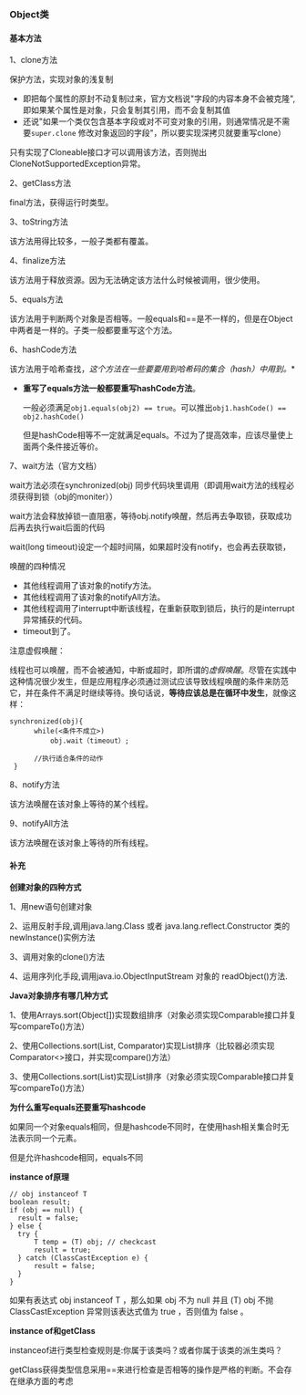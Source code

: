### Object类

#### 基本方法

1、clone方法

保护方法，实现对象的浅复制

- 即把每个属性的原封不动复制过来，官方文档说"字段的内容本身不会被克隆", 即如果某个属性是对象，只会复制其引用，而不会复制其值
- 还说"如果一个类仅包含基本字段或对不可变对象的引用，则通常情况是不需要`super.clone` 修改对象返回的字段"，所以要实现深拷贝就要重写clone）

只有实现了Cloneable接口才可以调用该方法，否则抛出CloneNotSupportedException异常。

2、getClass方法

final方法，获得运行时类型。

3、toString方法

该方法用得比较多，一般子类都有覆盖。

4、finalize方法

该方法用于释放资源。因为无法确定该方法什么时候被调用，很少使用。

5、equals方法

该方法用于判断两个对象是否相等。一般equals和==是不一样的，但是在Object中两者是一样的。子类一般都要重写这个方法。

6、hashCode方法

该方法用于哈希查找，**这个方法在一些要要用到哈希码的集合（hash*）中用到。**

- **重写了equals方法一般都要重写hashCode方法**。

  一般必须满足```obj1.equals(obj2) == true```。可以推出```obj1.hashCode() == obj2.hashCode()```

  但是hashCode相等不一定就满足equals。不过为了提高效率，应该尽量使上面两个条件接近等价。

7、wait方法（官方文档）

wait方法必须在synchronized(obj) 同步代码块里调用（即调用wait方法的线程必须获得到锁（obj的moniter））

wait方法会释放掉锁一直阻塞，等待obj.notify唤醒，然后再去争取锁，获取成功后再去执行wait后面的代码 

wait(long timeout)设定一个超时间隔，如果超时没有notify，也会再去获取锁，

唤醒的四种情况

- 其他线程调用了该对象的notify方法。
- 其他线程调用了该对象的notifyAll方法。
- 其他线程调用了interrupt中断该线程，在重新获取到锁后，执行的是interrupt异常捕获的代码。
- timeout到了。

注意虚假唤醒：

线程也可以唤醒，而不会被通知，中断或超时，即所谓的*虚假唤醒*。尽管在实践中这种情况很少发生，但是应用程序必须通过测试应该导致线程唤醒的条件来防范它，并在条件不满足时继续等待。换句话说，**等待应该总是在循环中发生**，就像这样：

```
synchronized(obj){
      while(<条件不成立>)
      	  obj.wait（timeout）;
      
      //执行适合条件的动作
 }
```

8、notify方法

该方法唤醒在该对象上等待的某个线程。

9、notifyAll方法

该方法唤醒在该对象上等待的所有线程。

#### 补充
**创建对象的四种方式**

1、用new语句创建对象

2、运用反射手段,调用java.lang.Class 或者 java.lang.reflect.Constructor 类的newInstance()实例方法

3、调用对象的clone()方法

4、运用序列化手段,调用java.io.ObjectInputStream 对象的 readObject()方法.



**Java对象排序有哪几种方式**

1、使用Arrays.sort(Object[])实现数组排序（对象必须实现Comparable接口并复写compareTo()方法）

2、使用Collections.sort(List, Comparator)实现List排序（比较器必须实现Comparator<>接口，并实现compare()方法）

3、使用Collections.sort(List)实现List排序（对象必须实现Comparable接口并复写compareTo()方法）



**为什么重写equals还要重写hashcode**

如果同一个对象equals相同，但是hashcode不同时，在使用hash相关集合时无法表示同一个元素。

但是允许hashcode相同，equals不同



**instance of原理**

```
// obj instanceof T
boolean result;
if (obj == null) {
  result = false;
} else {
  try {
      T temp = (T) obj; // checkcast
      result = true;
  } catch (ClassCastException e) {
      result = false;
  }
}

```

如果有表达式 obj instanceof T ，那么如果 obj 不为 null 并且 (T) obj 不抛 ClassCastException 异常则该表达式值为 true ，否则值为 false 。



**instance of和getClass**

instanceof进行类型检查规则是:你属于该类吗？或者你属于该类的派生类吗？

getClass获得类型信息采用==来进行检查是否相等的操作是严格的判断。不会存在继承方面的考虑
